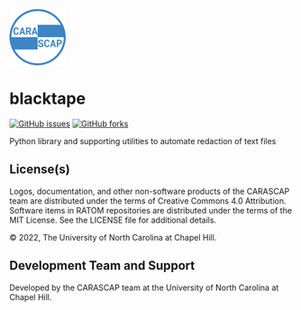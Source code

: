 ![Logo](https://github.com/carascap/carascap.github.io/blob/main/images/carascap-100x100.png)

# blacktape

[![GitHub issues](https://img.shields.io/github/issues/carascap/blacktape.svg)](https://github.com/carascap/blacktape/issues)
[![GitHub forks](https://img.shields.io/github/forks/carascap/blacktape.svg)](https://github.com/carascap/blacktape/network)

Python library and supporting utilities to automate redaction of text files

## License(s)

Logos, documentation, and other non-software products of the CARASCAP team are distributed under the terms of Creative Commons 4.0 Attribution. Software items in RATOM repositories are distributed under the terms of the MIT License. See the LICENSE file for additional details.

&copy; 2022, The University of North Carolina at Chapel Hill.

## Development Team and Support

Developed by the CARASCAP team at the University of North Carolina at Chapel Hill.

